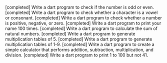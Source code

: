 
[completed]    Write a dart program to check if the number is odd or even.
[completed]    Write a dart program to check whether a character is a vowel or consonant.
[completed]    Write a dart program to check whether a number is positive, negative, or zero.
 [completed]   Write a dart program to print your name 100 times.
 [completed]   Write a dart program to calculate the sum of natural numbers.
 [completed]   Write a dart program to generate multiplication tables of 5.
   [completed] Write a dart program to generate multiplication tables of 1-9.
[completed]  Write a dart program to create a simple calculator that performs addition, subtraction, multiplication, and division.
[completed]    Write a dart program to print 1 to 100 but not 41.
